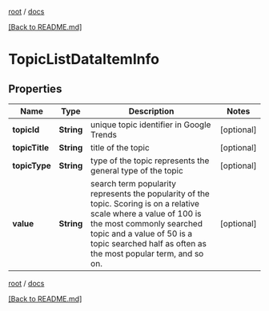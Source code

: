 [root](./../ "root") / [docs](./ "docs")

[[Back to README.md]](./../README.md "[Back to README.md]")

# TopicListDataItemInfo

## Properties

| Name | Type | Description | Notes |
|------------ | ------------- | ------------- | -------------|
|**topicId** | **String** | unique topic identifier in Google Trends |  [optional] |
|**topicTitle** | **String** | title of the topic |  [optional] |
|**topicType** | **String** | type of the topic represents the general type of the topic |  [optional] |
|**value** | **String** | search term popularity represents the popularity of the topic. Scoring is on a relative scale where a value of 100 is the most commonly searched topic and a value of 50 is a topic searched half as often as the most popular term, and so on. |  [optional] |

[root](./../ "root") / [docs](./ "docs")

[[Back to README.md]](./../README.md "[Back to README.md]")